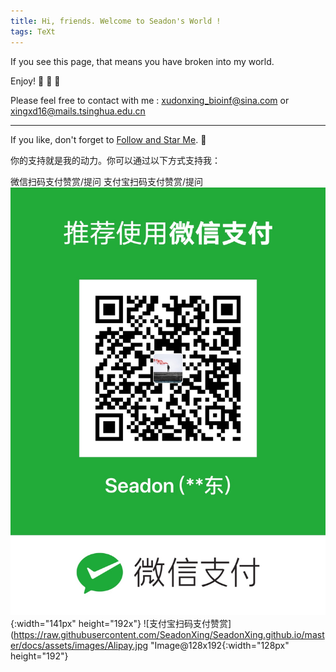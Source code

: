 ```yaml
---
title: Hi, friends. Welcome to Seadon's World !
tags: TeXt
---
```


If you see this page, that means you have broken into my world. 

Enjoy! :ghost: :ghost: :ghost:

Please feel free to contact with me : <xudonxing_bioinf@sina.com> or <xingxd16@mails.tsinghua.edu.cn>

<!--more-->

---

If you like, don't forget to [Follow and Star Me](https://github.com/SeadonXing?tab=stars). :star2:

你的支持就是我的动力。你可以通过以下方式支持我：

微信扫码支付赞赏/提问    支付宝扫码支付赞赏/提问
![微信扫码支付赞赏](https://raw.githubusercontent.com/SeadonXing/SeadonXing.github.io/master/docs/assets/images/Wechat.jpg "Image@141x192"){:width="141px" height="192x"}    ![支付宝扫码支付赞赏](https://raw.githubusercontent.com/SeadonXing/SeadonXing.github.io/master/docs/assets/images/Alipay.jpg "Image@128x192{:width="128px" height="192"}

